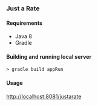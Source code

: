 ### Just a Rate

#### Requirements

* Java 8
* Gradle

#### Building and running local server

`> gradle build appRun`

#### Usage

[http://localhost:8081/justarate](http://localhost:8081/justarate)

